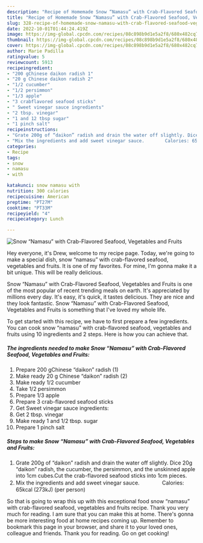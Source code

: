 ```yaml
---
description: "Recipe of Homemade Snow “Namasu” with Crab-Flavored Seafood, Vegetables and Fruits"
title: "Recipe of Homemade Snow “Namasu” with Crab-Flavored Seafood, Vegetables and Fruits"
slug: 328-recipe-of-homemade-snow-namasu-with-crab-flavored-seafood-vegetables-and-fruits
date: 2022-10-01T01:44:24.419Z
image: https://img-global.cpcdn.com/recipes/08c898b9d1e5a2f8/680x482cq70/snow-namasu-with-crab-flavored-seafood-vegetables-and-fruits-recipe-main-photo.jpg
thumbnail: https://img-global.cpcdn.com/recipes/08c898b9d1e5a2f8/680x482cq70/snow-namasu-with-crab-flavored-seafood-vegetables-and-fruits-recipe-main-photo.jpg
cover: https://img-global.cpcdn.com/recipes/08c898b9d1e5a2f8/680x482cq70/snow-namasu-with-crab-flavored-seafood-vegetables-and-fruits-recipe-main-photo.jpg
author: Marie Padilla
ratingvalue: 5
reviewcount: 5913
recipeingredient:
- "200 gChinese daikon radish 1"
- "20 g Chinese daikon radish 2"
- "1/2 cucumber"
- "1/2 persimmon"
- "1/3 apple"
- "3 crabflavored seafood sticks"
- " Sweet vinegar sauce ingredients"
- "2 tbsp. vinegar"
- "1 and 12 tbsp sugar"
- "1 pinch salt"
recipeinstructions:
- "Grate 200g of “daikon” radish and drain the water off slightly. Dice 20g “daikon” radish, the cucumber, the persimmon, and the unskinned apple into 1cm cubes.Cut the crab-flavored seafood sticks into 1cm pieces."
- "Mix the ingredients and add sweet vinegar sauce.　　　　 Calories: 65kcal (273kJ) (per person)"
categories:
- Recipe
tags:
- snow
- namasu
- with

katakunci: snow namasu with 
nutrition: 300 calories
recipecuisine: American
preptime: "PT27M"
cooktime: "PT33M"
recipeyield: "4"
recipecategory: Lunch

---
```



![Snow “Namasu” with Crab-Flavored Seafood, Vegetables and Fruits](https://img-global.cpcdn.com/recipes/08c898b9d1e5a2f8/680x482cq70/snow-namasu-with-crab-flavored-seafood-vegetables-and-fruits-recipe-main-photo.jpg)

Hey everyone, it's Drew, welcome to my recipe page. Today, we're going to make a special dish, snow “namasu” with crab-flavored seafood, vegetables and fruits. It is one of my favorites. For mine, I'm gonna make it a bit unique. This will be really delicious.

Snow “Namasu” with Crab-Flavored Seafood, Vegetables and Fruits is one of the most popular of recent trending meals on earth. It's appreciated by millions every day. It's easy, it's quick, it tastes delicious. They are nice and they look fantastic. Snow “Namasu” with Crab-Flavored Seafood, Vegetables and Fruits is something that I've loved my whole life.




To get started with this recipe, we have to first prepare a few ingredients. You can cook snow “namasu” with crab-flavored seafood, vegetables and fruits using 10 ingredients and 2 steps. Here is how you can achieve that.

<!--inarticleads1-->

##### The ingredients needed to make Snow “Namasu” with Crab-Flavored Seafood, Vegetables and Fruits:

1. Prepare 200 gChinese “daikon” radish (1)
1. Make ready 20 g Chinese “daikon” radish (2)
1. Make ready 1/2 cucumber
1. Take 1/2 persimmon
1. Prepare 1/3 apple
1. Prepare 3 crab-flavored seafood sticks
1. Get  Sweet vinegar sauce ingredients:
1. Get 2 tbsp. vinegar
1. Make ready 1 and 1/2 tbsp. sugar
1. Prepare 1 pinch salt




<!--inarticleads2-->

##### Steps to make Snow “Namasu” with Crab-Flavored Seafood, Vegetables and Fruits:

1. Grate 200g of “daikon” radish and drain the water off slightly. Dice 20g “daikon” radish, the cucumber, the persimmon, and the unskinned apple into 1cm cubes.Cut the crab-flavored seafood sticks into 1cm pieces.
1. Mix the ingredients and add sweet vinegar sauce.　　　　 Calories: 65kcal (273kJ) (per person)




So that is going to wrap this up with this exceptional food snow “namasu” with crab-flavored seafood, vegetables and fruits recipe. Thank you very much for reading. I am sure that you can make this at home. There's gonna be more interesting food at home recipes coming up. Remember to bookmark this page in your browser, and share it to your loved ones, colleague and friends. Thank you for reading. Go on get cooking!
